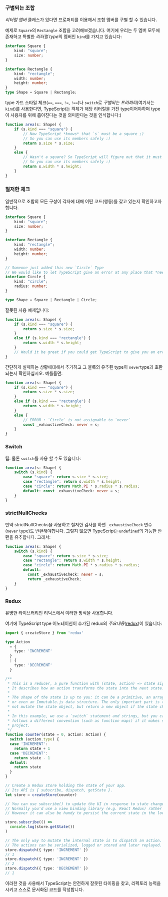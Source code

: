 ### 구별되는 조합

*리터럴 멤버* 클래스가 있다면 프로퍼티를 이용해서 조합 멤버를 구별 할 수 있습니다. 

예제로 `Square`의 `Rectangle` 조합을 고려해보겠습니다. 여기에 우리는 두 멤버 모두에 존재하고 특별한 *리터럴 type*의 멤버인 `kind`를 가지고 있습니다:

```ts
interface Square {
    kind: "square";
    size: number;
}

interface Rectangle {
    kind: "rectangle";
    width: number;
    height: number;
}
type Shape = Square | Rectangle;
```

type 가드 스타일 체크(`==`, `===`, `!=`, `!==`)나 `switch`로 *구별되는 프러퍼티*(여기서는 `kind`)를 사용한다면, TypeScript는 객체가 해당 리터럴을 가진 type이어야하며 type이 사용자를 위해 좁아진다는 것을 의미한다는 것을 인식합니다:)

```ts
function area(s: Shape) {
    if (s.kind === "square") {
        // Now TypeScript *knows* that `s` must be a square ;)
        // So you can use its members safely :)
        return s.size * s.size;
    }
    else {
        // Wasn't a square? So TypeScript will figure out that it must be a Rectangle ;)
        // So you can use its members safely :)
        return s.width * s.height;
    }
}
```

### 철저한 체크
일반적으로 조합의 모든 구성이 각자에 대해 어떤 코드(행동)를 갖고 있는지 확인하고자 합니다.

```ts
interface Square {
    kind: "square";
    size: number;
}

interface Rectangle {
    kind: "rectangle";
    width: number;
    height: number;
}

// Someone just added this new `Circle` Type
// We would like to let TypeScript give an error at any place that *needs* to cater for this
interface Circle {
    kind: "circle";
    radius: number;
}

type Shape = Square | Rectangle | Circle;
```

잘못된 사용 예제입니다:

```ts
function area(s: Shape) {
    if (s.kind === "square") {
        return s.size * s.size;
    }
    else if (s.kind === "rectangle") {
        return s.width * s.height;
    }
    // Would it be great if you could get TypeScript to give you an error?
}
```

간단하게 실패하는 상황에대해서 추가하고 그 블록의 유추된 type이 `never`type과 호환되는지 확인하십시오. 예를들면:

```ts
function area(s: Shape) {
    if (s.kind === "square") {
        return s.size * s.size;
    }
    else if (s.kind === "rectangle") {
        return s.width * s.height;
    }
    else {
        // ERROR : `Circle` is not assignable to `never`
        const _exhaustiveCheck: never = s;
    }
}
```

### Switch
팁: 물론 `switch`를 사용 할 수도 있습니다:

```ts
function area(s: Shape) {
    switch (s.kind) {
        case "square": return s.size * s.size;
        case "rectangle": return s.width * s.height;
        case "circle": return Math.PI * s.radius * s.radius;
        default: const _exhaustiveCheck: never = s;
    }
}
```

[references-discriminated-union]:https://github.com/Microsoft/TypeScript/pull/9163

### strictNullChecks

만약 strictNullChecks을 사용하고 철저한 검사를 하면 `_exhaustiveCheck` 변수(`never` type)도 반환해야합니다. 그렇지 않으면 TypeScript는`undefined`의 가능한 반환을 유추합니다. 그래서:

```ts
function area(s: Shape) {
    switch (s.kind) {
        case "square": return s.size * s.size;
        case "rectangle": return s.width * s.height;
        case "circle": return Math.PI * s.radius * s.radius;
        default:
          const _exhaustiveCheck: never = s;
          return _exhaustiveCheck;
    }
}
```

### Redux

유명한 라이브러리인 리덕스에서 이러한 방식을 사용합니다.

여기에 TypeScript type 어노테이션이 추가된 redux의 *주요내용*([redux](https://github.com/reactjs/redux#the-gist))이 있습니다:

```ts
import { createStore } from 'redux'

type Action
  = {
    type: 'INCREMENT'
  }
  | {
    type: 'DECREMENT'
  }

/**
 * This is a reducer, a pure function with (state, action) => state signature.
 * It describes how an action transforms the state into the next state.
 *
 * The shape of the state is up to you: it can be a primitive, an array, an object,
 * or even an Immutable.js data structure. The only important part is that you should
 * not mutate the state object, but return a new object if the state changes.
 *
 * In this example, we use a `switch` statement and strings, but you can use a helper that
 * follows a different convention (such as function maps) if it makes sense for your
 * project.
 */
function counter(state = 0, action: Action) {
  switch (action.type) {
  case 'INCREMENT':
    return state + 1
  case 'DECREMENT':
    return state - 1
  default:
    return state
  }
}

// Create a Redux store holding the state of your app.
// Its API is { subscribe, dispatch, getState }.
let store = createStore(counter)

// You can use subscribe() to update the UI in response to state changes.
// Normally you'd use a view binding library (e.g. React Redux) rather than subscribe() directly.
// However it can also be handy to persist the current state in the localStorage.

store.subscribe(() =>
  console.log(store.getState())
)

// The only way to mutate the internal state is to dispatch an action.
// The actions can be serialized, logged or stored and later replayed.
store.dispatch({ type: 'INCREMENT' })
// 1
store.dispatch({ type: 'INCREMENT' })
// 2
store.dispatch({ type: 'DECREMENT' })
// 1
```

이러한 것을 사용해서 TypeScript는 안전하게 잘못된 타이핑을 찾고, 리펙토리 능력을 시키고 스스로 문서화된 코드를 작성합니다. 
